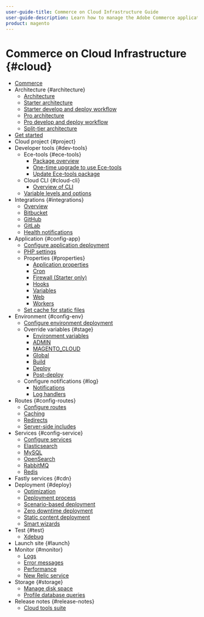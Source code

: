 ```yaml
---
user-guide-title: Commerce on Cloud Infrastructure Guide
user-guide-description: Learn how to manage the Adobe Commerce application on cloud infrastructure.
product: magento
---
```


# Commerce on Cloud Infrastructure {#cloud}

+ [Commerce](overview.md)
+ Architecture {#architecture}
    + [Architecture](architecture/cloud-architecture.md)
    + [Starter architecture](architecture/starter-architecture.md)
    + [Starter develop and deploy workflow](architecture/starter-develop-deploy-workflow.md)
    + [Pro architecture](architecture/pro-architecture.md)
    + [Pro develop and deploy workflow](architecture/pro-develop-deploy-workflow.md)
    + [Split-tier architecture](architecture/split-tier-architecture.md)
+ [Get started](https://experienceleague.corp.adobe.com/docs/commerce-cloud-service/start/overview.md)
+ Cloud project {#project}
+ Developer tools {#dev-tools}
    + Ece-tools {#ece-tools}
        + [Package overview](dev-tools/ece-tools.md)
        + [One-time upgrade to use Ece-tools](dev-tools/install-ece-tools.md)
        + [Update Ece-tools package](dev-tools/update-ece-tools.md)
    + Cloud CLI {#cloud-cli}
        + [Overview of CLI](dev-tools/cloud-cli.md)
    + [Variable levels and options](environment/variable-levels.md)
+ Integrations {#integrations}
    + [Overview](integrations/overview.md)
    + [Bitbucket](integrations/bitbucket.md)
    + [GitHub](integrations/github.md)
    + [GitLab](integrations/gitlab.md)
    + [Health notifications](integrations/health-notifications.md)
+ Application {#config-app}
    + [Configure application deployment](application/configure-app-yaml.md)
    + [PHP settings](application/php-settings.md)
    + Properties {#properties}
        + [Application properties](application/properties.md)
        + [Cron](application/crons-property.md)
        + [Firewall (Starter only)](application/firewall-property.md)
        + [Hooks](application/hooks-property.md)
        + [Variables](application/variables-property.md)
        + [Web](application/web-property.md)
        + [Workers](application/workers-property.md)
    + [Set cache for static files](application/set-cache.md)
+ Environment {#config-env}
    + [Configure environment deployment](environment/configure-env-yaml.md)
    + Override variables {#stage}
        + [Environment variables](environment/variables-intro.md)
        + [ADMIN](environment/variables-admin.md)
        + [MAGENTO_CLOUD](environment/variables-cloud.md)
        + [Global](environment/variables-global.md)
        + [Build](environment/variables-build.md)
        + [Deploy](environment/variables-deploy.md)
        + [Post-deploy](environment/variables-post-deploy.md)
    + Configure notifications {#log}
        + [Notifications](environment/set-up-notifications.md)
        + [Log handlers](environment/log-handlers.md)
+ Routes {#config-routes}
    + [Configure routes](routes/routes.md)
    + [Caching](routes/caching.md)
    + [Redirects](routes/redirects.md)
    + [Server-side includes](routes/server-side-includes.md)
+ Services {#config-service}
    + [Configure services](services/services-yaml.md)
    + [Elasticsearch](services/elasticsearch.md)
    + [MySQL](services/mysql.md)
    + [OpenSearch](services/opensearch.md)
    + [RabbitMQ](services/rabbitmq.md)
    + [Redis](services/redis.md)
+ Fastly services {#cdn}
+ Deployment {#deploy}
    + [Optimization](deploy/optimization.md)
    + [Deployment process](deploy/process.md)
    + [Scenario-based deployment](deploy/scenario-based.md)
    + [Zero downtime deployment](deploy/reduce-downtime.md)
    + [Static content deployment](deploy/static-content.md)
    + [Smart wizards](deploy/smart-wizards.md)
+ Test {#test}
    + [Xdebug](test/debug.md)
+ Launch site {#launch}
+ Monitor {#monitor}
    + [Logs](monitor/log-locations.md)
    + [Error messages](monitor/error-messages.md)
    + [Performance](monitor/performance.md)
    + [New Relic service](monitor/new-relic.md)
+ Storage {#storage}
    + [Manage disk space](storage/manage-disk-space.md)
    + [Profile database queries](storage/profile-database-queries.md)
+ Release notes {#release-notes}
    + [Cloud tools suite](release-notes/cloud-tools.md)
